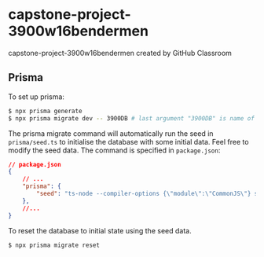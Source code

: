 # capstone-project-3900w16bendermen
capstone-project-3900w16bendermen created by GitHub Classroom

## Prisma

To set up prisma:

```bash
$ npx prisma generate
$ npx prisma migrate dev -- 3900DB # last argument "3900DB" is name of your local postgresql database
```

The prisma migrate command will automatically run the seed in `prisma/seed.ts` to initialise the database with some initial data. Feel free to modify the seed data. The command is specified in `package.json`:

```json
// package.json
{
    // ...
    "prisma": {
        "seed": "ts-node --compiler-options {\"module\":\"CommonJS\"} src/server/db/seed.ts"
    },
    //...
}
```

To reset the database to initial state using the seed data.

```bash
$ npx prisma migrate reset
```

